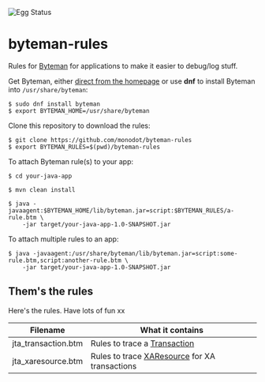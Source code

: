 ![Egg Status][eggs]

# byteman-rules

Rules for [Byteman][byteman] for applications to make it easier to debug/log stuff.

Get Byteman, either [direct from the homepage][byteman] or use **dnf** to install Byteman into `/usr/share/byteman`:

    $ sudo dnf install byteman
    $ export BYTEMAN_HOME=/usr/share/byteman

Clone this repository to download the rules:

    $ git clone https://github.com/monodot/byteman-rules
    $ export BYTEMAN_RULES=$(pwd)/byteman-rules

To attach Byteman rule(s) to your app:

    $ cd your-java-app

    $ mvn clean install

    $ java -javaagent:$BYTEMAN_HOME/lib/byteman.jar=script:$BYTEMAN_RULES/a-rule.btm \
        -jar target/your-java-app-1.0-SNAPSHOT.jar

To attach multiple rules to an app:

    $ java -javaagent:/usr/share/byteman/lib/byteman.jar=script:some-rule.btm,script:another-rule.btm \
        -jar target/your-java-app-1.0-SNAPSHOT.jar

## Them's the rules

Here's the rules. Have lots of fun xx

| Filename | What it contains |
| --- | --- |
| jta_transaction.btm | Rules to trace a [Transaction][transaction] |
| jta_xaresource.btm | Rules to trace [XAResource][xaresource] for XA transactions |

[byteman]: https://byteman.jboss.org/
[xaresource]: https://javaee.github.io/javaee-spec/javadocs/javax/transaction/xa/XAResource.html
[transaction]: https://javaee.github.io/javaee-spec/javadocs/javax/transaction/Transaction.html
[eggs]: https://img.shields.io/badge/eggs-runny-pink.svg
